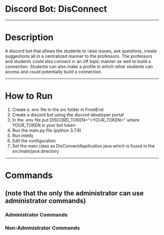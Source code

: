 Discord Bot: DisConnect<a name="TOP"></a>
===================

- - - - 
# Description #

A discord bot that allows the students to raise issues, ask questions, create suggestions all in a centralized manner to the professors. The professors and students could also connect in an off topic manner as well to build a connection. Students can also make a profile in which other students can access and could potentially build a connection.

- - - - 
# How to Run #
1. Create a .env file in the src folder in FrontEnd
2. Create a discord bot using the discord developer portal
3. In the .env file put DISCORD_TOKEN="<YOUR_TOKEN>" where YOUR_TOKEN is your bot token
4. Run the main.py file (python 3.7.9)
5. Run intellij 
6. Edit the configuration 
7. Set the main class as DisConnectApplication.java which is found in the src/main/java directory

- - - - 
# Commands #
(note that the only the administrator can use administrator commands)
---------------
### Administrator Commands ###

### Non-Administrator Commands ###

